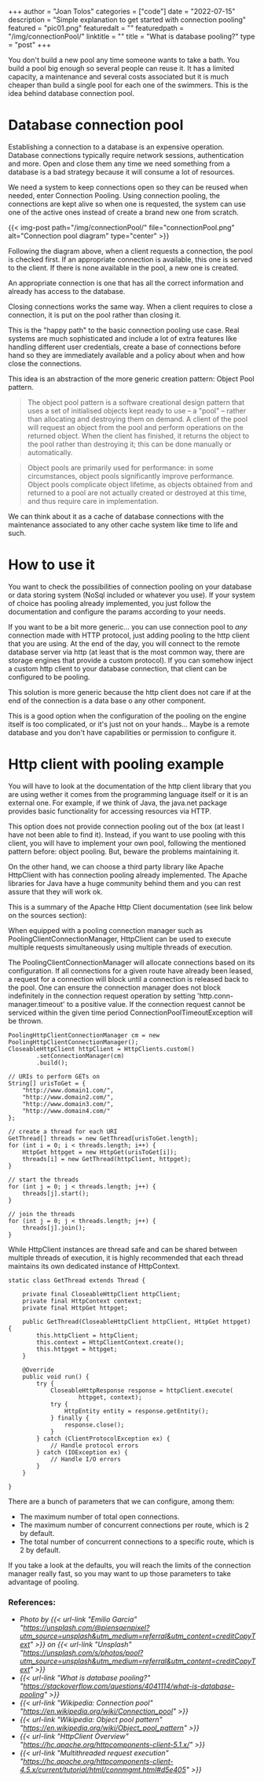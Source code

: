 +++
author = "Joan Tolos"
categories = ["code"]
date = "2022-07-15"
description = "Simple explanation to get started with connection pooling"
featured = "pic01.png"
featuredalt = ""
featuredpath = "/img/connectionPool/"
linktitle = ""
title = "What is database pooling?"
type = "post"
+++

You don't build a new pool any time someone wants to take a bath. You build a pool big enough so several people can reuse it. It has a limited capacity, a maintenance and several costs associated but it is much cheaper than build a single pool for each one of the swimmers. This is the idea behind database connection pool.

# Database connection pool

Establishing a connection to a database is an expensive operation. Database connections typically require network sessions, authentication and more. Open and close them any time we need something from a database is a bad strategy because it will consume a lot of resources.

We need a system to keep connections open so they can be reused when needed, enter Connection Pooling. Using connection pooling, the connections are kept alive so when one is requested, the system can use one of the active ones instead of create a brand new one from scratch.

{{< img-post path="/img/connectionPool/" file="connectionPool.png" alt="Connection pool diagram" type="center" >}}

Following the diagram above, when a client requests a connection, the pool is checked first. If an appropriate connection is available, this one is served to the client. If there is none available in the pool, a new one is created.

An appropriate connection is one that has all the correct information and already has access to the database.

Closing connections works the same way. When a client requires to close a connection, it is put on the pool rather than closing it.

This is the "happy path" to the basic connection pooling use case. Real systems are much sophisticated and include a lot of extra features like handling different user credentials, create a base of connections before hand so they are immediately available and a policy about when and how close the connections.

This idea is an abstraction of the more generic creation pattern: Object Pool pattern.

> The object pool pattern is a software creational design pattern that uses a set of initialised objects kept ready to use – a "pool" – rather than allocating and destroying them on demand. A client of the pool will request an object from the pool and perform operations on the returned object. When the client has finished, it returns the object to the pool rather than destroying it; this can be done manually or automatically.

> Object pools are primarily used for performance: in some circumstances, object pools significantly improve performance. Object pools complicate object lifetime, as objects obtained from and returned to a pool are not actually created or destroyed at this time, and thus require care in implementation.

We can think about it as a cache of database connections with the maintenance associated to any other cache system like time to life and such.

# How to use it

You want to check the possibilities of connection pooling on your database or data storing system (NoSql included or whatever you use). If your system of choice has pooling already implemented, you just follow the documentation and configure the params according to your needs.

If you want to be a bit more generic... you can use connection pool to _any_ connection made with HTTP protocol, just adding pooling to the http client that you are using. At the end of the day, you will connect to the remote database server via http (at least that is the most common way, there are storage engines that provide a custom protocol). If you can somehow inject a custom http client to your database connection, that client can be configured to be pooling.

This solution is more generic because the http client does not care if at the end of the connection is a data base o any other component.

This is a good option when the configuration of the pooling on the engine itself is too complicated, or it's just not on your hands... Maybe is a remote database and you don't have capabilities or permission to configure it.

# Http client with pooling example

You will have to look at the documentation of the http client library that you are using wether it comes from the programming language itself or it is an external one. For example, if we think of Java, the java.net package provides basic functionality for accessing resources via HTTP.

This option does not provide connection pooling out of the box (at least I have not been able to find it). Instead, if you want to use pooling with this client, you will have to implement your own pool, following the mentioned pattern before: object pooling. But, beware the problems maintaining it.

On the other hand, we can choose a third party library like Apache HttpClient with has connection pooling already implemented. The Apache libraries for Java have a huge community behind them and you can rest assure that they will work ok.

This is a summary of the Apache Http Client documentation (see link below on the sources section):





When equipped with a pooling connection manager such as PoolingClientConnectionManager, HttpClient can be used to execute multiple requests simultaneously using multiple threads of execution.

The PoolingClientConnectionManager will allocate connections based on its configuration. If all connections for a given route have already been leased, a request for a connection will block until a connection is released back to the pool. One can ensure the connection manager does not block indefinitely in the connection request operation by setting 'http.conn-manager.timeout' to a positive value. If the connection request cannot be serviced within the given time period ConnectionPoolTimeoutException will be thrown.

    PoolingHttpClientConnectionManager cm = new PoolingHttpClientConnectionManager();
    CloseableHttpClient httpClient = HttpClients.custom()
            .setConnectionManager(cm)
            .build();

    // URIs to perform GETs on
    String[] urisToGet = {
        "http://www.domain1.com/",
        "http://www.domain2.com/",
        "http://www.domain3.com/",
        "http://www.domain4.com/"
    };

    // create a thread for each URI
    GetThread[] threads = new GetThread[urisToGet.length];
    for (int i = 0; i < threads.length; i++) {
        HttpGet httpget = new HttpGet(urisToGet[i]);
        threads[i] = new GetThread(httpClient, httpget);
    }

    // start the threads
    for (int j = 0; j < threads.length; j++) {
        threads[j].start();
    }

    // join the threads
    for (int j = 0; j < threads.length; j++) {
        threads[j].join();
    }

While HttpClient instances are thread safe and can be shared between multiple threads of execution, it is highly recommended that each thread maintains its own dedicated instance of HttpContext.

    static class GetThread extends Thread {

        private final CloseableHttpClient httpClient;
        private final HttpContext context;
        private final HttpGet httpget;

        public GetThread(CloseableHttpClient httpClient, HttpGet httpget) {
            this.httpClient = httpClient;
            this.context = HttpClientContext.create();
            this.httpget = httpget;
        }

        @Override
        public void run() {
            try {
                CloseableHttpResponse response = httpClient.execute(
                        httpget, context);
                try {
                    HttpEntity entity = response.getEntity();
                } finally {
                    response.close();
                }
            } catch (ClientProtocolException ex) {
                // Handle protocol errors
            } catch (IOException ex) {
                // Handle I/O errors
            }
        }

    }  

There are a bunch of parameters that we can configure, among them:

- The maximum number of total open connections.
- The maximum number of concurrent connections per route, which is 2 by default.
- The total number of concurrent connections to a specific route, which is 2 by default.

If you take a look at the defaults, you will reach the limits of the connection manager really fast, so you may want to up those parameters to take advantage of pooling.

### References:
* _Photo by {{< url-link "Emilio Garcia" "https://unsplash.com/@piensaenpixel?utm_source=unsplash&utm_medium=referral&utm_content=creditCopyText" >}} on {{< url-link "Unsplash" "https://unsplash.com/s/photos/pool?utm_source=unsplash&utm_medium=referral&utm_content=creditCopyText" >}}_
* _{{< url-link "What is database pooling?" "https://stackoverflow.com/questions/4041114/what-is-database-pooling" >}}_
* _{{< url-link "Wikipedia: Connection pool" "https://en.wikipedia.org/wiki/Connection_pool" >}}_
* _{{< url-link "Wikipedia: Object pool pattern" "https://en.wikipedia.org/wiki/Object_pool_pattern" >}}_
* _{{< url-link "HttpClient Overview" "https://hc.apache.org/httpcomponents-client-5.1.x/" >}}_
* _{{< url-link "Multithreaded request execution" "https://hc.apache.org/httpcomponents-client-4.5.x/current/tutorial/html/connmgmt.html#d5e405" >}}_
